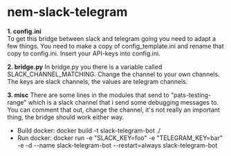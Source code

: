 # nem-slack-telegram

__1. config.ini__  
To get this bridge between slack and telegram going you need to adapt a few things.
You need to make a copy of config_template.ini and rename that copy to config.ini.
Insert your API-keys into config.ini.

__2. bridge.py__
In bridge.py you there is a variable called SLACK_CHANNEL_MATCHING.
Change the channel to your own channels. The keys are slack channels, the values are telegram channels.

__3. misc__
There are some lines in the modules that send to "pats-testing-range" which is a slack channel that i send some debugging messages to. You can comment that out, change the channel, it's not really an important thing, the bridge should work either way.

+ Build docker: docker build -t slack-telegram-bot ./
+ Run docker: docker run -e "SLACK_KEY=foo" -e "TELEGRAM_KEY=bar" -e  -d --name slack-telegram-bot --restart=always slack-telegram-bot
